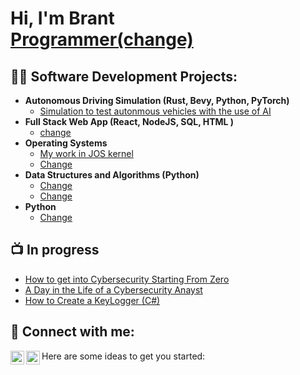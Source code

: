 <h1>Hi, I'm Brant <br/><a href="https://github.com/brantcass">Programmer(change)</a></h1>

<h2>👨‍💻 Software Development Projects:</h2>

- <b>Autonomous Driving Simulation (Rust, Bevy, Python, PyTorch)</b>
  - [Simulation to test autonmous vehicles with the use of AI](https://github.com/johnklucinec/bevy_sim)
- <b>Full Stack Web App (React, NodeJS, SQL, HTML )</b>
  - [change](https://github.com/joshmadakor1/4chan-Image-Analysis-Middleware-C964) <b><i></b></i>
- <b>Operating Systems</b>
  - [My work in JOS kernel](https://github.com/brantcass/Operating-systems1])
  - [Change](https://github.com/joshmadakor1/AD_PS)
- <b>Data Structures and Algorithms (Python)</b>
  - [Change](https://github.com/joshmadakor1/Algorithms-Practice)
  - [Change](https://github.com/joshmadakor1/AD_PS)
- <b>Python</b>
  - [Change](https://github.com/joshmadakor1/Package-Delivery-Pathfinding-Algorithm)

<h2>📺 In progress</h2>

- [How to get into Cybersecurity Starting From Zero](https://www.youtube.com/watch?v=a83ASGn_V_s)
- [A Day in the Life of a Cybersecurity Anayst](https://www.youtube.com/watch?v=uHy3oM7NnoU)
- [How to Create a KeyLogger (C#)](https://www.youtube.com/watch?v=N-L9hklSlNk)


<h2> 🤳 Connect with me:</h2>

[<img align="left" alt="BrantCass | LinkedIn" width="22px" src="https://cdn.jsdelivr.net/npm/simple-icons@v3/icons/linkedin.svg" />][linkedin]
[<img align="left" alt="BrantCass | Instagram" width="22px" src="https://cdn.jsdelivr.net/npm/simple-icons@v3/icons/instagram.svg" />][instagram]

[Instagram]: https://www.instagram.com/brantcass7/
[linkedin]: https://www.linkedin.com/in/brantcass/

Here are some ideas to get you started:

